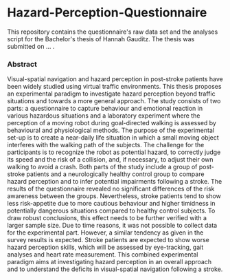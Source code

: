# Hazard-Perception-Questionnaire
This repository contains the questionnaire's raw data set and the analyses script for the Bachelor's thesis of Hannah Gauditz. The thesis was submitted on ... .

### Abstract
Visual-spatial navigation and hazard perception in post-stroke patients have been widely studied using virtual traffic environments. This thesis proposes an experimental paradigm to investigate hazard perception beyond traffic situations and towards a more general approach. The study consists of two parts: a questionnaire to capture behaviour and emotional reaction in various hazardous situations and a laboratory experiment where the perception of a moving robot during goal-directed walking is assessed by behavioural and physiological methods. The purpose of the experimental set-up is to create a near-daily life situation in which a small moving object interferes with the walking path of the subjects. The challenge for the participants is to recognize the robot as potential hazard, to correctly judge its speed and the risk of a collision, and, if necessary, to adjust their own walking to avoid a crash. Both parts of the study include a group of post-stroke patients and a neurologically healthy control group to compare hazard perception and to infer potential impairments following a stroke. The results of the questionnaire revealed no significant differences of the risk awareness between the groups. Nevertheless, stroke patients tend to show less risk-appetite due to more cautious behaviour and higher timidness in potentially dangerous situations compared to healthy control subjects. To draw robust conclusions, this effect needs to be further verified with a larger sample size. Due to time reasons, it was not possible to collect data for the experimental part. However, a similar tendency as given in the survey results is expected. Stroke patients are expected to show worse hazard perception skills, which will be assessed by eye-tracking, gait analyses and heart rate measurement. This combined experimental paradigm aims at investigating hazard perception in an overall approach and to understand the deficits in visual-spatial navigation following a stroke.
